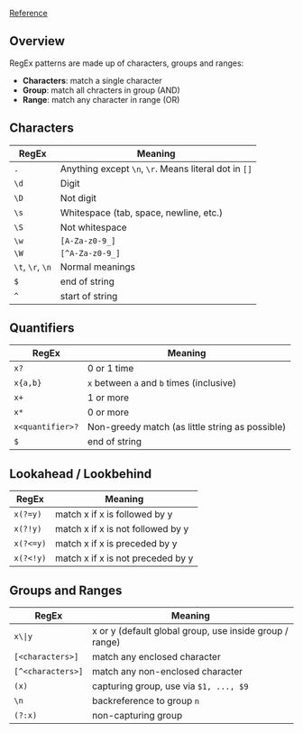 [Reference](https://developer.mozilla.org/en-US/docs/Web/JavaScript/Guide/Regular_Expressions/Cheatsheet)

## Overview
RegEx patterns are made up of characters, groups and ranges:
- **Characters**: match a single character
- **Group**: match all chracters in group (AND)
- **Range**: match any character in range (OR)

## Characters
| RegEx            | Meaning                                               |
| ---------------- | ----------------------------------------------------- |
| `.`              | Anything except `\n`, `\r`. Means literal dot in `[]` |
| `\d`             | Digit                                                 |
| `\D`             | Not digit                                             |
| `\s`             | Whitespace (tab, space, newline, etc.)                |
| `\S`             | Not whitespace                                        |
| `\w`             | `[A-Za-z0-9_]`                                        |
| `\W`             | `[^A-Za-z0-9_]`                                       |
| `\t`, `\r`, `\n` | Normal meanings                                       |
| `$`              | end of string                                         |
| `^`              | start of string                                       |

## Quantifiers
| RegEx            | Meaning                                         |
| ---------------- | ----------------------------------------------- |
| `x?`             | 0 or 1 time                                     |
| `x{a,b}`         | `x` between `a` and `b` times (inclusive)       |
| `x+`             | 1 or more                                       |
| `x*`             | 0 or more                                       |
| `x<quantifier>?` | Non-greedy match (as little string as possible) |
| `$`              | end of string                                   |

## Lookahead / Lookbehind
| RegEx     | Meaning                           |
| --------- | --------------------------------- |
| `x(?=y)`  | match x if x is followed by y     |
| `x(?!y)`  | match x if x is not followed by y |
| `x(?<=y)` | match x if x is preceded by y     |
| `x(?<!y)` | match x if x is not preceded by y |

## Groups and Ranges
| RegEx             | Meaning                                                 |
| ----------------- | ------------------------------------------------------- |
| `x\\|y`             | x or y (default global group, use inside group / range) |
| `[<characters>]`  | match any enclosed character                            |
| `[^<characters>]` | match any non-enclosed character                        |
| `(x)`             | capturing group, use via `$1, ..., $9`                  |
| `\n`              | backreference to group `n`                              |
| `(?:x)`           | non-capturing group                                     |

